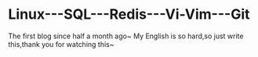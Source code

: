 # Linux---SQL---Redis---Vi-Vim---Git
The first blog since half a  month ago~
My English is so hard,so just write this,thank you for watching this~
